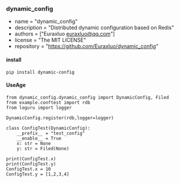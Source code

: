 ### dynamic_config 
- name = "dynamic_config"
- description = "Distributed dynamic configuration based on Redis"
- authors = ["Euraxluo <euraxluo@qq.com>"]
- license = "The MIT LICENSE"
- repository = "https://github.com/Euraxluo/dynamic_config"

#### install
`pip install dynamic-config`

#### UseAge
```
from dynamic_config.dynamic_config import DynamicConfig, Filed
from example.conftest import rdb
from loguru import logger

DynamicConfig.register(rdb,logger=logger)

class ConfigTest(DynamicConfig):
    __prefix__ = "test_config"
    __enable__ = True
    x: str = None
    y: str = Filed(None)

print(ConfigTest.x)
print(ConfigTest.y)
ConfigTest.x = 10
ConfigTest.y = [1,2,3,4]
```